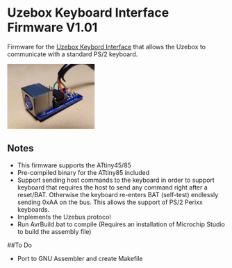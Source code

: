 # Uzebox Keyboard Interface Firmware V1.01

Firmware for the [Uzebox Keybord Interface](/schematics/Keyboard-Interface/V1.2) that allows the Uzebox to communicate with a standard PS/2 keyboard. 

<img src="assets/keyboard-adapter.jpg" alt="Keyboard Interface" height="150"> 


## Notes
* This firmware supports the ATtiny45/85
* Pre-compiled binary for the ATtiny85 included
* Support sending host commands to the keyboard in order to support keyboard that requires the host to send any command right after a reset/BAT. Otherwise the keyboard re-enters BAT (self-test) endlessly sending 0xAA on the bus. This allows the support of PS/2 Perixx keyboards.
* Implements the Uzebus protocol
* Run AvrBuild.bat to compile (Requires an installation of Microchip Studio to build the assembly file)

##To Do
* Port to GNU Assembler and create Makefile

